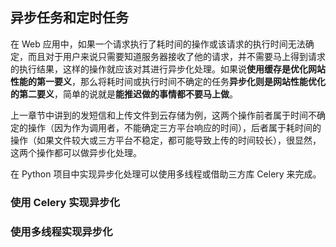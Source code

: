 ## 异步任务和定时任务

在 Web 应用中，如果一个请求执行了耗时间的操作或该请求的执行时间无法确定，而且对于用户来说只需要知道服务器接收了他的请求，并不需要马上得到请求的执行结果，这样的操作就应该对其进行异步化处理。如果说**使用缓存是优化网站性能的第一要义**，那么将耗时间或执行时间不确定的任务**异步化则是网站性能优化的第二要义**，简单的说就是**能推迟做的事情都不要马上做**。

上一章节中讲到的发短信和上传文件到云存储为例，这两个操作前者属于时间不确定的操作（因为作为调用者，不能确定三方平台响应的时间），后者属于耗时间的操作（如果文件较大或三方平台不稳定，都可能导致上传的时间较长），很显然，这两个操作都可以做异步化处理。

在 Python 项目中实现异步化处理可以使用多线程或借助三方库 Celery 来完成。

### 使用 Celery 实现异步化

### 使用多线程实现异步化
